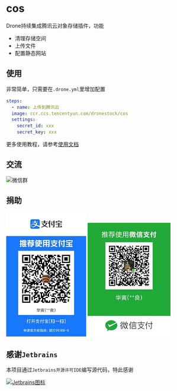 # cos

Drone持续集成腾讯云对象存储插件，功能

- 清理存储空间
- 上传文件
- 配置静态网站

## 使用

非常简单，只需要在`.drone.yml`里增加配置

```yaml
steps:
  - name: 上传到腾讯云
  image: ccr.ccs.tencentyun.com/dronestock/cos
  settings:
    secret_id: xxx
    secret_key: xxx
```

更多使用教程，请参考[使用文档](https://www.dronestock.tech/plugin/stock/cos)

## 交流

![微信群](https://www.dronestock.tech/communication/wxwork.jpg)

## 捐助

![支持宝](https://github.com/storezhang/donate/raw/master/alipay-small.jpg)
![微信](https://github.com/storezhang/donate/raw/master/weipay-small.jpg)

## 感谢`Jetbrains`

本项目通过`Jetbrains开源许可IDE`编写源代码，特此感谢

[![Jetbrains图标](https://resources.jetbrains.com/storage/products/company/brand/logos/jb_beam.svg)](https://www.jetbrains.com/?from=dronestock/cos)
